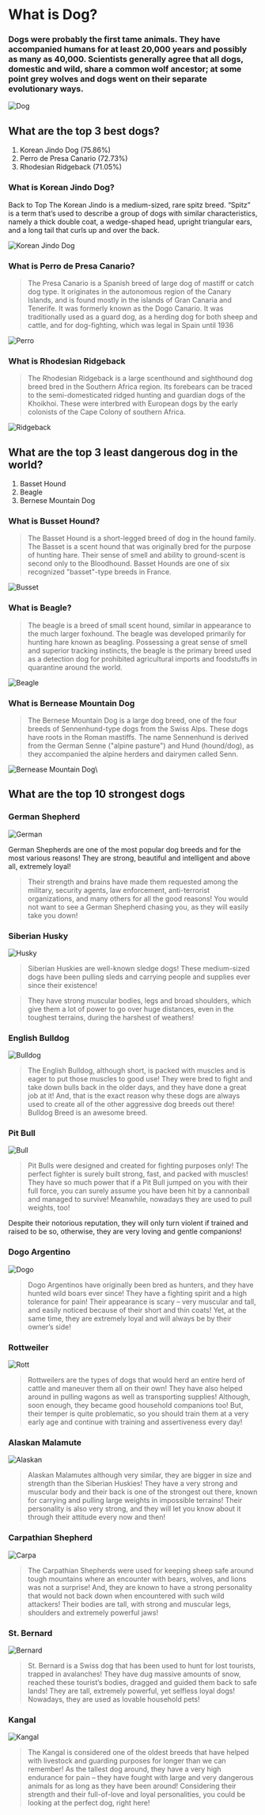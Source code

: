 # What is Dog?
### Dogs were probably the first tame animals. They have accompanied humans for at least 20,000 years and possibly as many as 40,000. Scientists generally agree that all dogs, domestic and wild, share a common wolf ancestor; at some point grey wolves and dogs went on their separate evolutionary ways.
![Dog](https://tse1.mm.bing.net/th?id=OIP.tDmt1DkHIDXbvIuNWJgg0QHaE8&pid=Api&P=0&w=300&h=300)
## What are the top 3 best dogs?
1. Korean Jindo Dog (75.86%)
2. Perro de Presa Canario (72.73%)
3. Rhodesian Ridgeback (71.05%)

### What is Korean Jindo Dog?
Back to Top The Korean Jindo is a medium-sized, rare spitz breed. “Spitz” is a term that’s used to describe a group of dogs with similar characteristics, namely a thick double coat, a wedge-shaped head, upright triangular ears, and a long tail that curls up and over the back.

![Korean Jindo Dog](https://tse1.mm.bing.net/th?id=OIP.I2D5tQDRk8rGHjW9ohTGPQHaE8&pid=Api&P=0)

### What is Perro de Presa Canario?
> The Presa Canario is a Spanish breed of large dog of mastiff or catch dog type. It originates in the autonomous region of the Canary Islands, and is found mostly in the islands of Gran Canaria and Tenerife. It was formerly known as the Dogo Canario. It was traditionally used as a guard dog, as a herding dog for both sheep and cattle, and for dog-fighting, which was legal in Spain until 1936

![Perro](https://tse1.mm.bing.net/th?id=OIP.fbPZJGQJygkpQQdWNb7T6gHaE8&pid=Api&P=0)
### What is Rhodesian Ridgeback
> The Rhodesian Ridgeback is a large scenthound and sighthound dog breed bred in the Southern Africa region. Its forebears can be traced to the semi-domesticated ridged hunting and guardian dogs of the Khoikhoi. These were interbred with European dogs by the early colonists of the Cape Colony of southern Africa.

![Ridgeback](https://tse4.mm.bing.net/th?id=OIP.53IXK3sSRC-ONugj4mlzLQHaFn&pid=Api&P=0)

## What are the top 3 least dangerous dog in the world?
1. Basset Hound
2. Beagle
3. Bernese Mountain Dog

### What is Busset Hound?
> The Basset Hound is a short-legged breed of dog in the hound family. The Basset is a scent hound that was originally bred for the purpose of hunting hare. Their sense of smell and ability to ground-scent is second only to the Bloodhound. Basset Hounds are one of six recognized "basset"-type breeds in France.

![Busset](https://spot-and-tango.s3.amazonaws.com/production/media/Basset_Hound_2019-08-29T203015.jpg)

### What is Beagle?

> The beagle is a breed of small scent hound, similar in appearance to the much larger foxhound. The beagle was developed primarily for hunting hare known as beagling. Possessing a great sense of smell and superior tracking instincts, the beagle is the primary breed used as a detection dog for prohibited agricultural imports and foodstuffs in quarantine around the world.

![Beagle](https://tse4.mm.bing.net/th?id=OIP.l4z5FSP_MY5VUKZDiwxnpQHaFS&pid=Api&P=0)

### What is Bernease Mountain Dog

> The Bernese Mountain Dog is a large dog breed, one of the four breeds of Sennenhund-type dogs from the Swiss Alps. These dogs have roots in the Roman mastiffs. The name Sennenhund is derived from the German Senne ("alpine pasture") and Hund (hound/dog), as they accompanied the alpine herders and dairymen called Senn.

![Bernease Mountain Dog](https://tse4.mm.bing.net/th?id=OIP.bXCfZD_u2xGa5P0_ihQC2QHaE8&pid=Api&P=0)\

## What are the top 10 strongest dogs

### German Shepherd

![German](https://www.insidedogsworld.com/wp-content/uploads/2016/05/German-Shepherd.jpg)

German Shepherds are one of the most popular dog breeds and for the most various reasons! They are strong, beautiful and intelligent and above all, extremely loyal!

> Their strength and brains have made them requested among the military, security agents, law enforcement, anti-terrorist organizations, and many others for all the good reasons! You would not want to see a German Shepherd chasing you, as they will easily take you down!

### Siberian Husky

![Husky]( https://www.insidedogsworld.com/wp-content/uploads/2016/05/Siberian-Husky.jpg)

> Siberian Huskies are well-known sledge dogs! These medium-sized dogs have been pulling sleds and carrying people and supplies ever since their existence!

> They have strong muscular bodies, legs and broad shoulders, which give them a lot of power to go over huge distances, even in the toughest terrains, during the harshest of weathers!

### English Bulldog

![Bulldog](https://www.insidedogsworld.com/wp-content/uploads/2016/05/English-Bulldog.jpg)

> The English Bulldog, although short, is packed with muscles and is eager to put those muscles to good use! They were bred to fight and take down bulls back in the older days, and they have done a great job at it! And, that is the exact reason why these dogs are always used to create all of the other aggressive dog breeds out there! Bulldog Breed is an awesome breed.

### Pit Bull

![Bull](https://www.insidedogsworld.com/wp-content/uploads/2016/05/Pit-Bull.jpg)

> Pit Bulls were designed and created for fighting purposes only! The perfect fighter is surely built strong, fast, and packed with muscles! They have so much power that if a Pit Bull jumped on you with their full force, you can surely assume you have been hit by a cannonball and managed to survive! Meanwhile, nowadays they are used to pull weights, too!

Despite their notorious reputation, they will only turn violent if trained and raised to be so, otherwise, they are very loving and gentle companions!

### Dogo Argentino

![Dogo](https://www.insidedogsworld.com/wp-content/uploads/2016/05/Dogo-Argentino.jpg)

> Dogo Argentinos have originally been bred as hunters, and they have hunted wild boars ever since! They have a fighting spirit and a high tolerance for pain! Their appearance is scary – very muscular and tall, and easily noticed because of their short and thin coats! Yet, at the same time, they are extremely loyal and will always be by their owner’s side!

### Rottweiler

![Rott](https://www.insidedogsworld.com/wp-content/uploads/2016/05/Rottweiler.jpg)

> Rottweilers are the types of dogs that would herd an entire herd of cattle and maneuver them all on their own! They have also helped around in pulling wagons as well as transporting supplies! Although, soon enough, they became good household companions too! But, their temper is quite problematic, so you should train them at a very early age and continue with training and assertiveness every day!

### Alaskan Malamute

![Alaskan](https://www.insidedogsworld.com/wp-content/uploads/2016/05/Alaskan-Malamute.jpg)

> Alaskan Malamutes although very similar, they are bigger in size and strength than the Siberian Huskies! They have a very strong and muscular body and their back is one of the strongest out there, known for carrying and pulling large weights in impossible terrains! Their personality is also very strong, and they will let you know about it through their attitude every now and then!

### Carpathian Shepherd

![Carpa](https://www.insidedogsworld.com/wp-content/uploads/2016/05/Carpathian-Shepherd.jpg)

> The Carpathian Shepherds were used for keeping sheep safe around tough mountains where an encounter with bears, wolves, and lions was not a surprise! And, they are known to have a strong personality that would not back down when encountered with such wild attackers! Their bodies are tall, with strong and muscular legs, shoulders and extremely powerful jaws!

### St. Bernard

![Bernard](https://www.insidedogsworld.com/wp-content/uploads/2016/05/St.-Bernard.jpg)

> St. Bernard is a Swiss dog that has been used to hunt for lost tourists, trapped in avalanches! They have dug massive amounts of snow, reached these tourist’s bodies, dragged and guided them back to safe lands! They are tall, extremely powerful, yet selfless loyal dogs! Nowadays, they are used as lovable household pets!

### Kangal

![Kangal](https://www.insidedogsworld.com/wp-content/uploads/2016/05/Kangal.jpg)

> The Kangal is considered one of the oldest breeds that have helped with livestock and guarding purposes for longer than we can remember! As the tallest dog around, they have a very high endurance for pain – they have fought with large and very dangerous animals for as long as they have been around! Considering their strength and their full-of-love and loyal personalities, you could be looking at the perfect dog, right here!

